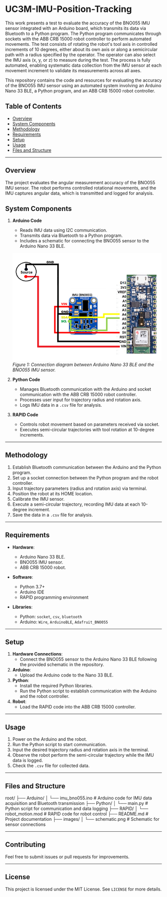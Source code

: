 # UC3M-IMU-Position-Tracking
This work presents a test to evaluate the accuracy of the BNO055 IMU sensor integrated with an Arduino board, which transmits its data via Bluetooth to a Python program. The Python program communicates through sockets with the ABB CRB 15000 robot controller to perform automated movements. The test consists of rotating the robot's tool axis in controlled increments of 10 degrees, either about its own axis or along a semicircular path with a radius specified by the operator. The operator can also select the IMU axis (x, y, or z) to measure during the test. The process is fully automated, enabling systematic data collection from the IMU sensor at each movement increment to validate its measurements across all axes.

This repository contains the code and resources for evaluating the accuracy of the BNO055 IMU sensor using an automated system involving an Arduino Nano 33 BLE, a Python program, and an ABB CRB 15000 robot controller.  

## Table of Contents  
- [Overview](#overview)  
- [System Components](#system-components)  
- [Methodology](#methodology)  
- [Requirements](#requirements)  
- [Setup](#setup)  
- [Usage](#usage)  
- [Files and Structure](#files-and-structure)  

---

## Overview  
The project evaluates the angular measurement accuracy of the BNO055 IMU sensor. The robot performs controlled rotational movements, and the IMU captures angular data, which is transmitted and logged for analysis.  

## System Components  
1. **Arduino Code**  
   - Reads IMU data using I2C communication.  
   - Transmits data via Bluetooth to a Python program.  
   - Includes a schematic for connecting the BNO055 sensor to the Arduino Nano 33 BLE.
    
   ![Arduino and IMU Schematic](Images/schematic.png)  
   *Figure 1: Connection diagram between Arduino Nano 33 BLE and the BNO055 IMU sensor.*

2. **Python Code**  
   - Manages Bluetooth communication with the Arduino and socket communication with the ABB CRB 15000 robot controller.  
   - Processes user input for trajectory radius and rotation axis.  
   - Logs IMU data in a `.csv` file for analysis.  

3. **RAPID Code**  
   - Controls robot movement based on parameters received via socket.  
   - Executes semi-circular trajectories with tool rotation at 10-degree increments.  

---

## Methodology  
1. Establish Bluetooth communication between the Arduino and the Python program.  
2. Set up a socket connection between the Python program and the robot controller.  
3. Input trajectory parameters (radius and rotation axis) via terminal.  
4. Position the robot at its HOME location.  
5. Calibrate the IMU sensor.  
6. Execute a semi-circular trajectory, recording IMU data at each 10-degree increment.  
7. Save the data in a `.csv` file for analysis.  

---

## Requirements  
- **Hardware**:  
  - Arduino Nano 33 BLE.  
  - BNO055 IMU sensor.  
  - ABB CRB 15000 robot.  

- **Software**:  
  - Python 3.7+  
  - Arduino IDE  
  - RAPID programming environment  

- **Libraries**:  
  - Python: `socket`, `csv`, `bluetooth`  
  - Arduino: `Wire`, `ArduinoBLE`, `Adafruit_BNO055`  

---

## Setup  
1. **Hardware Connections**:  
   - Connect the BNO055 sensor to the Arduino Nano 33 BLE following the provided schematic in the repository.  
2. **Arduino**:  
   - Upload the Arduino code to the Nano 33 BLE.  
3. **Python**:  
   - Install the required Python libraries.  
   - Run the Python script to establish communication with the Arduino and the robot controller.  
4. **Robot**:  
   - Load the RAPID code into the ABB CRB 15000 controller.  

---

## Usage  
1. Power on the Arduino and the robot.  
2. Run the Python script to start communication.  
3. Input the desired trajectory radius and rotation axis in the terminal.  
4. Observe the robot perform the semi-circular trajectory while the IMU data is logged.  
5. Check the `.csv` file for collected data.  

---

## Files and Structure  
root/
├── Arduino/
│ └── imu_bno055.ino # Arduino code for IMU data acquisition and Bluetooth transmission
├── Python/
│ └── main.py # Python script for communication and data logging
├── RAPID/
│ └── robot_motion.mod # RAPID code for robot control
├── README.md # Project documentation
├── images/
│ └── schematic.png # Schematic for sensor connections

---

## Contributing  
Feel free to submit issues or pull requests for improvements.  

---

## License  
This project is licensed under the MIT License. See `LICENSE` for more details.  

